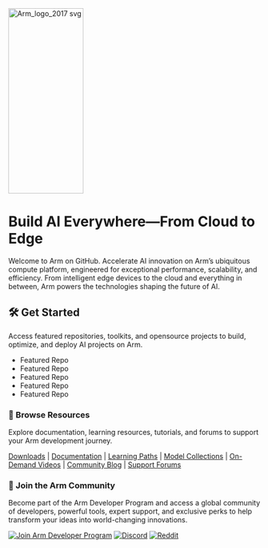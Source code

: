 <img width="150" height="370" alt="Arm_logo_2017 svg" src="https://github.com/user-attachments/assets/025174b5-0581-4622-b622-ec7e27d05a05" />

# Build AI Everywhere—From Cloud to Edge
Welcome to Arm on GitHub. Accelerate AI innovation on Arm’s ubiquitous compute platform, engineered for exceptional performance, scalability, and efficiency. From intelligent edge devices to the cloud and everything in between, Arm powers the technologies shaping the future of AI.

## 🛠 Get Started
Access featured repositories, toolkits, and opensource projects to build, optimize, and deploy AI projects on Arm.
* Featured Repo
* Featured Repo
* Featured Repo
* Featured Repo
* Featured Repo

### 🔎 Browse Resources
Explore documentation, learning resources, tutorials, and forums to support your Arm development journey.

[Downloads](https://developer.arm.com/downloads) | [Documentation](https://developer.arm.com/documentation) | [Learning Paths](https://learn.arm.com/) | [Model Collections](https://huggingface.co/Arm) | [On-Demand Videos](https://developer.arm.com/search#numberOfResults=48&f-navigationhierarchiescontenttype=Video%20Tutorial) | [Community Blog](https://community.arm.com/arm-community-blogs/) | [Support Forums](https://community.arm.com/support-forums/)

### 🤝 Join the Arm Community
Become part of the Arm Developer Program and access a global community of developers, powerful tools, expert support, and exclusive perks to help transform your ideas into world-changing innovations.

[![Join Arm Developer Program](https://img.shields.io/badge/Join-Arm_Developer_Program-0091BD?style=for-the-badge&logo=arm&logoColor=white&labelColor=0091BD&color=0091BD)](https://developer.arm.com/arm-developer-program)
[![Discord](https://img.shields.io/badge/Discord-5865F2?style=for-the-badge&logo=discord&logoColor=white)](https://discord.com/invite/armsoftwaredev)
[![Reddit](https://img.shields.io/badge/Reddit-FF4500?style=for-the-badge&logo=reddit&logoColor=white)](https://www.reddit.com/r/ArmSoftwareDev/)
